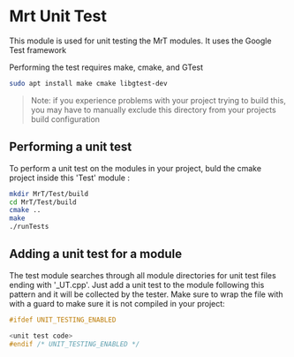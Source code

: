 # Mrt Unit Test

This module is used for unit testing the MrT modules. It uses the Google Test framework

Performing the test requires make, cmake, and GTest

```bash
sudo apt install make cmake libgtest-dev
```

>Note: if you experience problems with your project trying to build this, you may have to manually exclude this directory from your projects build configuration

## Performing a unit test

To perform a unit test on the modules in your project, buld the cmake project inside this 'Test' module :

```bash
mkdir MrT/Test/build
cd MrT/Test/build
cmake ..
make
./runTests
```

## Adding a unit test for a module

The test module searches through all module directories for unit test files ending with '_UT.cpp'. Just add a unit test to the module following this pattern and it will be collected by the tester. Make sure to wrap the file with with a guard to make sure it is not compiled in your project:

```c 
#ifdef UNIT_TESTING_ENABLED 

<unit test code>
#endif /* UNIT_TESTING_ENABLED */
``` 
